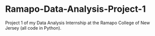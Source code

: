 # Ramapo-Data-Analysis-Project-1

Project 1 of my Data Analysis Internship at the Ramapo College of New Jersey (all code in Python). 
